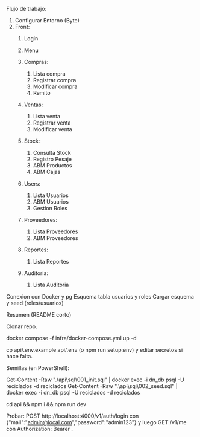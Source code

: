 Flujo de trabajo:

1. Configurar Entorno (Byte)
2. Front:
   1. Login
   2. Menu
   3. Compras:
        1. Lista compra
        2. Registrar compra
        3. Modificar compra
        4. Remito
           
   4. Ventas:
        1. Lista venta
        2. Registrar venta
        3. Modificar venta
  
   5. Stock:
        1. Consulta Stock
        2. Registro Pesaje
        3. ABM Productos
        4. ABM Cajas

   6. Users:
        1. Lista Usuarios
        2. ABM Usuarios
        3. Gestion Roles
           
   7. Proveedores:
        1. Lista Proveedores
        2. ABM Proveedores

   8. Reportes:
        1. Lista Reportes
           
   9. Auditoria:
        1. Lista Auditoria
     

Conexion con Docker y pg
Esquema tabla usuarios y roles
Cargar esquema y seed (roles/usuarios)


Resumen (README corto)

Clonar repo.

docker compose -f infra/docker-compose.yml up -d

cp api/.env.example api/.env (o npm run setup:env) y editar secretos si hace falta.

Semillas (en PowerShell):

Get-Content -Raw ".\api\sql\001_init.sql" | docker exec -i dn_db psql -U reciclados -d reciclados
Get-Content -Raw ".\api\sql\002_seed.sql" | docker exec -i dn_db psql -U reciclados -d reciclados


cd api && npm i && npm run dev

Probar: POST http://localhost:4000/v1/auth/login con {"mail":"admin@local.com","password":"admin123"}
y luego GET /v1/me con Authorization: Bearer <token>.


